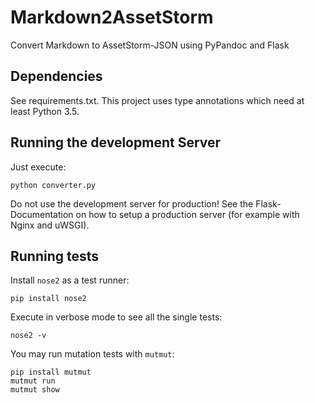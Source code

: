 # Markdown2AssetStorm
Convert Markdown to AssetStorm-JSON using PyPandoc and Flask

## Dependencies
See requirements.txt. This project uses type annotations which 
need at least Python 3.5.

## Running the development Server
Just execute:

```shell script
python converter.py
```

Do not use the development server for production! See the 
Flask-Documentation on how to setup a production server
(for example with Nginx and uWSGI).

## Running tests
Install `nose2` as a test runner:

```shell script
pip install nose2
```

Execute in verbose mode to see all the single tests:

```shell script
nose2 -v
```

You may run mutation tests with `mutmut`:

```shell script
pip install mutmut
mutmut run
mutmut show
```
